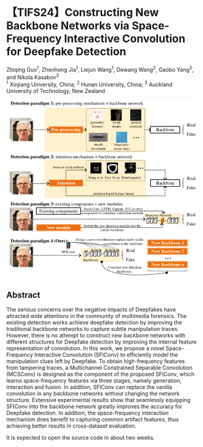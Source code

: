 # 【TIFS24】Constructing New Backbone Networks via Space-Frequency Interactive Convolution for Deepfake Detection

Zhiqing Guo<sup>1</sup>, 
Zhenhong Jia<sup>1</sup>,
Liejun Wang<sup>1</sup>,
Dewang Wang<sup>2</sup>,
Gaobo Yang<sup>2</sup>,
and Nikola Kasabov<sup>3</sup></br>
<sup>1</sup> Xinjiang University, China; 
<sup>2</sup> Hunan University, China; 
<sup>3</sup> Auckland University of Technology, New Zealand</br>

<img src="paradigm.png" alt="demo" width="600"/>

## Abstract
The serious concerns over the negative impacts of Deepfakes have attracted wide attentions in the community of multimedia forensics. The existing detection works achieve deepfake detection by improving the traditional backbone networks to capture subtle manipulation traces. However, there is no attempt to construct new backbone networks with different structures for Deepfake detection by improving the internal feature representation of convolution. In this work, we propose a novel Space-Frequency Interactive Convolution (SFIConv) to efficiently model the manipulation clues left by Deepfake. To obtain high-frequency features from tampering traces, a Multichannel Constrained Separable Convolution (MCSConv) is designed as the component of the proposed SFIConv, which learns space-frequency features via three stages, namely generation, interaction and fusion. In addition, SFIConv can replace the vanilla convolution in any backbone networks without changing the network structure. Extensive experimental results show that seamlessly equipping SFIConv into the backbone network greatly improves the accuracy for Deepfake detection. In addition, the space-frequency interaction mechanism does benefit to capturing common artifact features, thus achieving better results in cross-dataset evaluation.


It is expected to open the source code in about two weeks.
